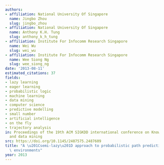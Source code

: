 ```yaml
---
authors:
- affiliation: National University Of Singapore
  name: Jingbo Zhou
  slug: jingbo_zhou
- affiliation: National University Of Singapore
  name: Anthony K.H. Tung
  slug: anthony_k_h_tung
- affiliation: Institute For Infocomm Research Singapore
  name: Wei Wu
  slug: wei_wu
- affiliation: Institute For Infocomm Research Singapore
  name: Wee Siong Ng
  slug: wee_siong_ng
date: '2013-08-11'
estimated_citations: 37
fields:
- lazy learning
- eager learning
- probabilistic logic
- machine learning
- data mining
- computer science
- predictive modelling
- small number
- artificial intelligence
- on the fly
- trajectory analysis
in: Proceedings of the 19th ACM SIGKDD international conference on Knowledge discovery
  and data mining
src: https://doi.org/10.1145/2487575.2487609
title: "A \u201Csemi-lazy\u201D approach to probabilistic path prediction in dynamic\
  \ environments"
year: 2013
---
```

